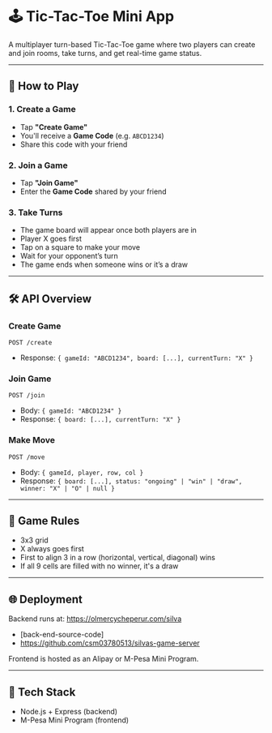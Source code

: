 # 🕹️ Tic-Tac-Toe Mini App

A multiplayer turn-based Tic-Tac-Toe game where two players can create and join rooms, take turns, and get real-time game status.

---

## 🚀 How to Play

### 1. Create a Game
- Tap **"Create Game"**
- You'll receive a **Game Code** (e.g. `ABCD1234`)
- Share this code with your friend

### 2. Join a Game
- Tap **"Join Game"**
- Enter the **Game Code** shared by your friend

### 3. Take Turns
- The game board will appear once both players are in
- Player X goes first
- Tap on a square to make your move
- Wait for your opponent’s turn
- The game ends when someone wins or it’s a draw

---

## 🛠️ API Overview

### Create Game
`POST /create`
- Response: `{ gameId: "ABCD1234", board: [...], currentTurn: "X" }`

### Join Game
`POST /join`
- Body: `{ gameId: "ABCD1234" }`
- Response: `{ board: [...], currentTurn: "X" }`

### Make Move
`POST /move`
- Body: `{ gameId, player, row, col }`
- Response: `{ board: [...], status: "ongoing" | "win" | "draw", winner: "X" | "O" | null }`

---

## 🧠 Game Rules
- 3x3 grid
- X always goes first
- First to align 3 in a row (horizontal, vertical, diagonal) wins
- If all 9 cells are filled with no winner, it's a draw

---

## 🌐 Deployment
Backend runs at:
https://olmercycheperur.com/silva
- [back-end-source-code]
- https://github.com/csm03780513/silvas-game-server

Frontend is hosted as an Alipay or M-Pesa Mini Program.

---

## 👥 Tech Stack
- Node.js + Express (backend)
- M-Pesa Mini Program (frontend)
